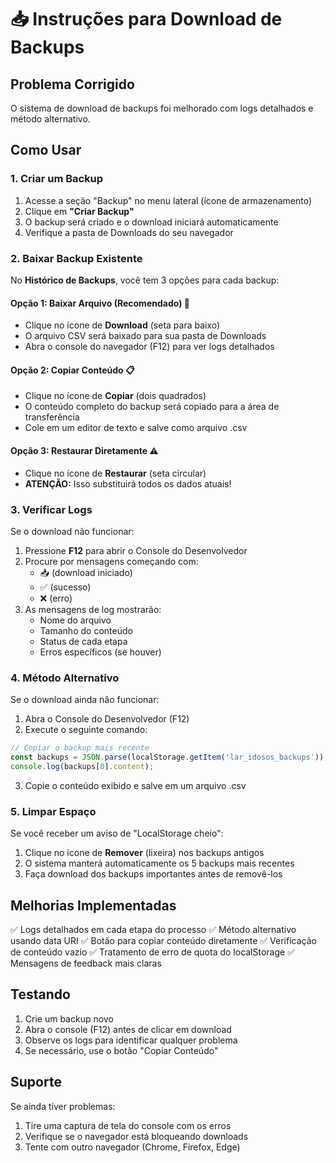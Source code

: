 # 📥 Instruções para Download de Backups

## Problema Corrigido
O sistema de download de backups foi melhorado com logs detalhados e método alternativo.

## Como Usar

### 1. Criar um Backup
1. Acesse a seção "Backup" no menu lateral (ícone de armazenamento)
2. Clique em **"Criar Backup"**
3. O backup será criado e o download iniciará automaticamente
4. Verifique a pasta de Downloads do seu navegador

### 2. Baixar Backup Existente
No **Histórico de Backups**, você tem 3 opções para cada backup:

#### Opção 1: Baixar Arquivo (Recomendado) 🔵
- Clique no ícone de **Download** (seta para baixo)
- O arquivo CSV será baixado para sua pasta de Downloads
- Abra o console do navegador (F12) para ver logs detalhados

#### Opção 2: Copiar Conteúdo 📋
- Clique no ícone de **Copiar** (dois quadrados)
- O conteúdo completo do backup será copiado para a área de transferência
- Cole em um editor de texto e salve como arquivo .csv

#### Opção 3: Restaurar Diretamente ⚠️
- Clique no ícone de **Restaurar** (seta circular)
- **ATENÇÃO:** Isso substituirá todos os dados atuais!

### 3. Verificar Logs
Se o download não funcionar:

1. Pressione **F12** para abrir o Console do Desenvolvedor
2. Procure por mensagens começando com:
   - 📥 (download iniciado)
   - ✅ (sucesso)
   - ❌ (erro)
3. As mensagens de log mostrarão:
   - Nome do arquivo
   - Tamanho do conteúdo
   - Status de cada etapa
   - Erros específicos (se houver)

### 4. Método Alternativo
Se o download ainda não funcionar:

1. Abra o Console do Desenvolvedor (F12)
2. Execute o seguinte comando:
```javascript
// Copiar o backup mais recente
const backups = JSON.parse(localStorage.getItem('lar_idosos_backups'));
console.log(backups[0].content);
```
3. Copie o conteúdo exibido e salve em um arquivo .csv

### 5. Limpar Espaço
Se você receber um aviso de "LocalStorage cheio":

1. Clique no ícone de **Remover** (lixeira) nos backups antigos
2. O sistema manterá automaticamente os 5 backups mais recentes
3. Faça download dos backups importantes antes de removê-los

## Melhorias Implementadas

✅ Logs detalhados em cada etapa do processo
✅ Método alternativo usando data URI
✅ Botão para copiar conteúdo diretamente
✅ Verificação de conteúdo vazio
✅ Tratamento de erro de quota do localStorage
✅ Mensagens de feedback mais claras

## Testando

1. Crie um backup novo
2. Abra o console (F12) antes de clicar em download
3. Observe os logs para identificar qualquer problema
4. Se necessário, use o botão "Copiar Conteúdo"

## Suporte

Se ainda tiver problemas:
1. Tire uma captura de tela do console com os erros
2. Verifique se o navegador está bloqueando downloads
3. Tente com outro navegador (Chrome, Firefox, Edge)


